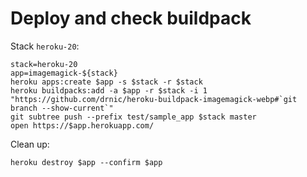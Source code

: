 # Deploy and check buildpack

Stack `heroku-20`:

```plain
stack=heroku-20
app=imagemagick-${stack}
heroku apps:create $app -s $stack -r $stack
heroku buildpacks:add -a $app -r $stack -i 1 "https://github.com/drnic/heroku-buildpack-imagemagick-webp#`git branch --show-current`"
git subtree push --prefix test/sample_app $stack master
open https://$app.herokuapp.com/
```

Clean up:

```plain
heroku destroy $app --confirm $app
```
